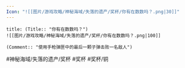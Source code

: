 ```yaml
---
Icon: "![[图片/游戏攻略/神秘海域/失落的遗产/奖杯/你有在数数吗？.png|30]]"
---
```

```ad-common-bronze-trophy
title: (Title:: "你有在数数吗？")
![[图片/游戏攻略/神秘海域/失落的遗产/奖杯/你有在数数吗？.png|100]]

(Comment:: "使用手枪弹匣中的最后一颗子弹击败一名敌人")
```

#神秘海域/失落的遗产/奖杯 #奖杯 #奖杯/铜
